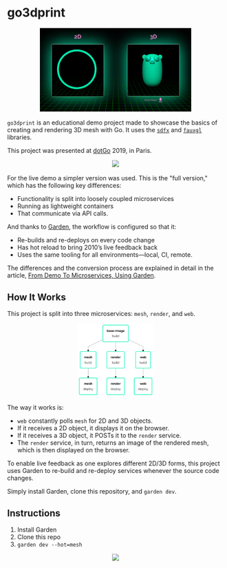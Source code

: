 # go3dprint

<p align="center">
  <img src="img/frontend.png" width="70%">
</p>

`go3dprint` is an educational demo project made to showcase the basics of creating and rendering 3D mesh with Go. It uses the [`sdfx`](https://github.com/deadsy/sdfx) and [`fauxgl`](https://github.com/fogleman/fauxgl) libraries.

This project was presented at [dotGo](https://www.dotgo.eu/) 2019, in Paris.

<p align="center">
  <a href="https://www.youtube.com/watch?v=ZACOc-NwV0c" target="_new"><img src="https://img.youtube.com/vi/ZACOc-NwV0c/0.jpg" width="40%"></a>
</p>

For the live demo a simpler version was used. This is the "full version," which has the following key differences:

- Functionality is split into loosely coupled microservices
- Running as lightweight containers
- That communicate via API calls.

And thanks to [Garden](https://garden.io/), the workflow is configured so that it:

- Re-builds and re-deploys on every code change
- Has hot reload to bring 2010’s live feedback back
- Uses the same tooling for all environments—local, CI, remote.

The differences and the conversion process are explained in detail in the article, [From Demo To Microservices, Using Garden]().

## How It Works

This project is split into three microservices: `mesh`, `render`, and `web`.

<p align="center">
  <img src="img/graph.png" width="35%">
</p>

The way it works is:

- `web` constantly polls `mesh` for 2D and 3D objects. 
- If it receives a 2D object, it displays it on the browser.
- If it receives a 3D object, it POSTs it to the `render` service.
- The `render` service, in turn, returns an image of the rendered mesh, which is then displayed on the browser.

To enable live feedback as one explores different 2D/3D forms, this project uses Garden to re-build and re-deploy services whenever the source code changes.

Simply install Garden, clone this repository, and `garden dev`.

## Instructions

1. Install Garden
2. Clone this repo
3. `garden dev --hot=mesh`

<p align="center">
  <img src="img/dashboard.gif">
</p>
